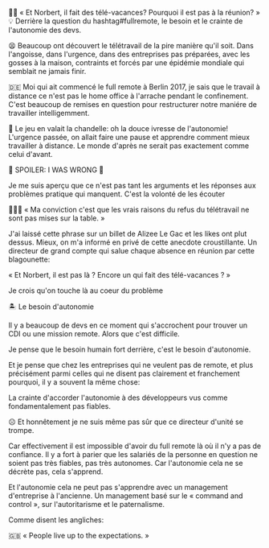 🤦‍♀️ « Et Norbert, il fait des télé-vacances? Pourquoi il est pas à la réunion? »
💡 Derrière la question du hashtag#fullremote, le besoin et le crainte de l'autonomie des devs.

😫 Beaucoup ont découvert le télétravail de la pire manière qu'il soit. 
Dans l'angoisse, dans l'urgence, dans des entreprises pas préparées, avec les gosses à la maison, contraints et forcés par une épidémie mondiale qui semblait ne jamais finir.

🇩🇪 Moi qui ait commencé le full remote à Berlin 2017, je sais que le travail à distance ce n'est pas le home office à l'arrache pendant le confinement.
C'est beaucoup de remises en question pour restructurer notre maniére de travailler intelligemment.

🌊 Le jeu en valait la chandelle: oh la douce ivresse de l'autonomie!
L'urgence passée, on allait faire une pause et apprendre comment mieux travailler à distance. 
Le monde d'après ne serait pas exactement comme celui d'avant.

🚨 SPOILER: I WAS WRONG 🚨 

Je me suis aperçu que ce n'est pas tant les arguments et les réponses aux problèmes pratique qui manquent.
C'est la volonté de les écouter

🧑🏻‍🚀 « Ma conviction c'est que les vrais raisons du refus du télétravail ne sont pas mises sur la table. »

J'ai laissé cette phrase sur un billet de Alizee Le Gac et les likes ont plut dessus.
Mieux, on m'a informé en privé de cette anecdote croustillante.
Un directeur de grand compte qui salue chaque absence en réunion par cette blagounette:

« Et Norbert, il est pas là ? Encore un qui fait des télé-vacances ? »

Je crois qu'on touche là au coeur du problème

🏝️ Le besoin d'autonomie

Il y a beaucoup de devs en ce moment qui s'accrochent pour trouver un CDI ou une mission remote. 
Alors que c'est difficile. 

Je pense que le besoin humain fort derrière, c'est le besoin d'autonomie.

Et je pense que chez les entreprises qui ne veulent pas de remote, et plus précisément parmi celles qui ne disent pas clairement et franchement pourquoi, il y a souvent la même chose:

La crainte d'accorder l'autonomie à des développeurs vus comme fondamentalement pas fiables.

☹️ Et honnêtement je ne suis même pas sûr que ce directeur d'unité se trompe. 

Car effectivement il est impossible d'avoir du full remote là où il n'y a pas de confiance.
Il y a fort à parier que les salariés de la personne en question ne soient pas très fiables, pas très autonomes. 
Car l'autonomie cela ne se décrète pas, cela s'apprend.

Et l'autonomie cela ne peut pas s'apprendre avec un management d'entreprise à l'ancienne.
Un management basé sur le « command and control », sur l'autoritarisme et le paternalisme.

Comme disent les angliches:

🇬🇧 « People live up to the expectations. »